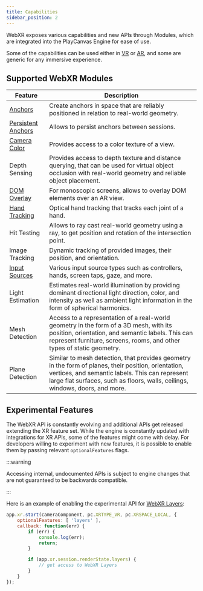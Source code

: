 ```yaml
---
title: Capabilities
sidebar_position: 2
---
```


WebXR exposes various capabilities and new APIs through Modules, which are integrated into the PlayCanvas Engine for ease of use.

Some of the capabilities can be used either in [VR][1] or [AR][2], and some are generic for any immersive experience.

## Supported WebXR Modules

| Feature | Description |
|-|-|
| [Anchors][4] | Create anchors in space that are reliably positioned in relation to real-world geometry. |
| [Persistent Anchors][5] | Allows to persist anchors between sessions. |
| [Camera Color][6] | Provides access to a color texture of a view. |
| Depth Sensing | Provides access to depth texture and distance querying, that can be used for virtual object occlusion with real-world geometry and reliable object placement. |
| [DOM Overlay][7] | For monoscopic screens, allows to overlay DOM elements over an AR view. |
| [Hand Tracking][8] | Optical hand tracking that tracks each joint of a hand. |
| Hit Testing | Allows to ray cast real-world geometry using a ray, to get position and rotation of the intersection point. |
| Image Tracking | Dynamic tracking of provided images, their position, and orientation. |
| [Input Sources][3] | Various input source types such as controllers, hands, screen taps, gaze, and more. |
| Light Estimation | Estimates real-world illumination by providing dominant directional light direction, color, and intensity as well as ambient light information in the form of spherical harmonics. |
| Mesh Detection | Access to a representation of a real-world geometry in the form of a 3D mesh, with its position, orientation, and semantic labels. This can represent furniture, screens, rooms, and other types of static geometry. |
| Plane Detection | Similar to mesh detection, that provides geometry in the form of planes, their position, orientation, vertices, and semantic labels. This can represent large flat surfaces, such as floors, walls, ceilings, windows, doors, and more. |

## Experimental Features

The WebXR API is constantly evolving and additional APIs get released extending the XR feature set. While the engine is constantly updated with integrations for XR APIs, some of the features might come with delay. For developers willing to experiment with new features, it is possible to enable them by passing relevant `optionalFeatures` flags. 

:::warning

Accessing internal, undocumented APIs is subject to engine changes that are not guaranteed to be backwards compatible.

:::

Here is an example of enabling the experimental API for [WebXR Layers][3]:

```javascript
app.xr.start(cameraComponent, pc.XRTYPE_VR, pc.XRSPACE_LOCAL, {
    optionalFeatures: [ 'layers' ],
    callback: function(err) {
        if (err) {
            console.log(err);
            return;
        }

        if (app.xr.session.renderState.layers) {
            // get access to WebXR Layers
        }
    }
});
```

[1]: /user-manual/xr/vr/
[2]: /user-manual/xr/ar/
[3]: /user-manual/xr/input-sources/
[4]: /user-manual/xr/ar/anchors/
[5]: /user-manual/xr/ar/anchors/#persistence
[6]: /user-manual/xr/ar/camera-color/
[7]: /user-manual/xr/ar/dom-overlay/
[8]: /user-manual/xr/hands-tracking/
